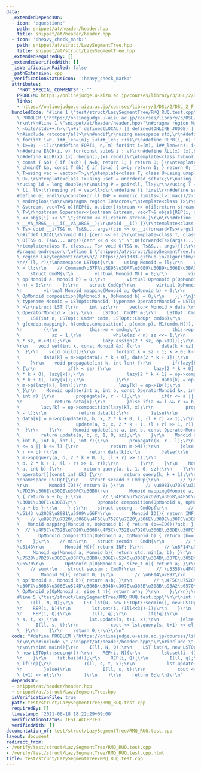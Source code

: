 ```yaml
---
data:
  _extendedDependsOn:
  - icon: ':question:'
    path: snippet/at/header/header.hpp
    title: snippet/at/header/header.hpp
  - icon: ':heavy_check_mark:'
    path: snippet/at/struct/LazySegmentTree.hpp
    title: snippet/at/struct/LazySegmentTree.hpp
  _extendedRequiredBy: []
  _extendedVerifiedWith: []
  _isVerificationFailed: false
  _pathExtension: cpp
  _verificationStatusIcon: ':heavy_check_mark:'
  attributes:
    '*NOT_SPECIAL_COMMENTS*': ''
    PROBLEM: https://onlinejudge.u-aizu.ac.jp/courses/library/3/DSL/2/DSL_2_F
    links:
    - https://onlinejudge.u-aizu.ac.jp/courses/library/3/DSL/2/DSL_2_F
  bundledCode: "#line 1 \"test/struct/LazySegmentTree/RMQ_RUQ.test.cpp\"\n#define\
    \ PROBLEM \"https://onlinejudge.u-aizu.ac.jp/courses/library/3/DSL/2/DSL_2_F\"\
    \r\n\r\n#line 1 \"snippet/at/header/header.hpp\"\n#pragma region Macros\r\n#include\
    \ <bits/stdc++.h>\r\n#if defined(LOCAL) || defined(ONLINE_JUDGE) || defined(_DEBUG)\r\
    \n#include <atcoder/all>\r\n#endif\r\nusing namespace std;\r\n#define REP(i, n)\
    \ for(int i=0, i##_len=(n); i<i##_len; ++i)\r\n#define REPR(i, n) for(int i=(n);\
    \ i>=0; --i)\r\n#define FOR(i, n, m) for(int i=(m), i##_len=(n); i<i##_len; ++i)\r\
    \n#define EACH(i, v) for(const auto& i : v)\r\n#define ALL(x) (x).begin(),(x).end()\r\
    \n#define ALLR(x) (x).rbegin(),(x).rend()\r\ntemplate<class T>bool chmax(T &a,\
    \ const T &b) { if (a<b) { a=b; return 1; } return 0; }\r\ntemplate<class T>bool\
    \ chmin(T &a, const T &b) { if (b<a) { a=b; return 1; } return 0; }\r\ntemplate<class\
    \ T>using vec = vector<T>;\r\ntemplate<class T, class U>using umap = unordered_map<T,\
    \ U>;\r\ntemplate<class T>using uset = unordered_set<T>;\r\nusing ll = long long;\r\
    \nusing ld = long double;\r\nusing P = pair<ll, ll>;\r\n//using T = tuple<ll,\
    \ ll, ll>;\r\nusing vl = vec<ll>;\r\n#define fi first\r\n#define se second\r\n\
    #define el endl\r\nconstexpr ll INF = numeric_limits<ll>::max()/2-1;\r\n#pragma\
    \ endregion\r\n\r\n#pragma region IOMacros\r\ntemplate<class T>\r\nistream &operator>>(istream\
    \ &stream, vec<T>& o){REP(i, o.size())stream >> o[i];return stream;}\r\ntemplate<class\
    \ T>\r\nostream &operator<<(ostream &stream, vec<T>& objs){REP(i, objs.size())stream\
    \ << objs[i] << \" \";stream << el;return stream;}\r\n\r\n#define I(T, ...) ;T\
    \ __VA_ARGS__;__i(__VA_ARGS__);\r\nvoid __i() {}\r\ntemplate<class T, class...\
    \ Ts> void __i(T&& o, Ts&&... args){cin >> o;__i(forward<Ts>(args)...);}\r\n\r\
    \n#ifdef LOCAL\r\nvoid O() {cerr << el;}\r\ntemplate<class T, class... Ts> void\
    \ O(T&& o, Ts&&... args){cerr << o << \" \";O(forward<Ts>(args)...);}\r\n#else\r\
    \ntemplate<class T, class... Ts> void O(T&& o, Ts&&... args){};\r\n#endif\r\n\
    #pragma endregion\r\n#line 1 \"snippet/at/struct/LazySegmentTree.hpp\"\n#pragma\
    \ region LazySegmentTree\r\n// https://ei1333.github.io/algorithm/segment-tree.html\r\
    \n// [l, r)\r\nnamespace LSTOpt{\r\n    using Monoid = ll;\r\n    using OpMonoid\
    \ = ll;\r\n    // Command\u57FA\u5E95\u30AF\u30E9\u30B9\u306E\u5BA3\u8A00\r\n\
    \    struct CmdM{\r\n        virtual Monoid M() = 0;\r\n        virtual Monoid\
    \ op(Monoid a, Monoid b) = 0;\r\n        virtual OpMonoid p(OpMonoid a, size_t\
    \ n) = 0;\r\n    };\r\n    struct CmdOp{\r\n        virtual OpMonoid ID() = 0;\r\
    \n        virtual Monoid mapping(Monoid a, OpMonoid b) = 0;\r\n        virtual\
    \ OpMonoid composition(OpMonoid a, OpMonoid b) = 0;\r\n    };\r\n}\r\ntemplate<\
    \ typename Monoid = LSTOpt::Monoid, typename OperatorMonoid = LSTOpt::OpMonoid\
    \ >\r\nstruct LST {\r\n    int sz;\r\n    vector< Monoid > data;\r\n    vector<\
    \ OperatorMonoid > lazy;\r\n    LSTOpt::CmdM* m;\r\n    LSTOpt::CmdOp* op;\r\n\
    \    LST(int n, LSTOpt::CmdM* cmdm, LSTOpt::CmdOp* cmdop)\r\n        //: f(cmdm.op),\
    \ g(cmdop.mapping), h(cmdop.composition), p(cmdm.p), M1(cmdm.M()), OM0(cmdop.ID())\r\
    \n        {\r\n            this->m = cmdm;\r\n            this->op = cmdop;\r\n\
    \            sz = 1;\r\n            while(sz < n) sz <<= 1;\r\n            data.assign(2\
    \ * sz, m->M());\r\n            lazy.assign(2 * sz, op->ID());\r\n        }\r\n\
    \r\n    void set(int k, const Monoid &x) {\r\n        data[k + sz] = x;\r\n  \
    \  }\r\n    void build(){\r\n        for(int k = sz - 1; k > 0; k--) {\r\n   \
    \         data[k] = m->op(data[2 * k + 0], data[2 * k + 1]);\r\n        }\r\n\
    \    }\r\n    void propagate(int k, int len) {\r\n        if(lazy[k] != op->ID())\
    \ {\r\n            if(k < sz) {\r\n                lazy[2 * k + 0] = op->composition(lazy[2\
    \ * k + 0], lazy[k]);\r\n                lazy[2 * k + 1] = op->composition(lazy[2\
    \ * k + 1], lazy[k]);\r\n            }\r\n            data[k] = op->mapping(data[k],\
    \ m->p(lazy[k], len));\r\n            lazy[k] = op->ID();\r\n        }\r\n   \
    \ }\r\n    Monoid update(int a, int b, const OperatorMonoid &x, int k, int l,\
    \ int r) {\r\n        propagate(k, r - l);\r\n        if(r <= a || b <= l) {\r\
    \n            return data[k];\r\n        }else if(a <= l && r <= b) {\r\n    \
    \        lazy[k] = op->composition(lazy[k], x);\r\n            propagate(k, r\
    \ - l);\r\n            return data[k];\r\n        }else{\r\n            return\
    \ data[k] = m->op(update(a, b, x, 2 * k + 0, l, (l + r) >> 1),\r\n           \
    \                     update(a, b, x, 2 * k + 1, (l + r) >> 1, r));\r\n      \
    \  }\r\n    }\r\n    Monoid update(int a, int b, const OperatorMonoid &x) {\r\n\
    \        return update(a, b, x, 1, 0, sz);\r\n    }\r\n    Monoid query(int a,\
    \ int b, int k, int l, int r){\r\n        propagate(k, r - l);\r\n        if(r\
    \ <= a || b <= l) {\r\n            return m->M();\r\n        }else if(a <= l &&\
    \ r <= b) {\r\n            return data[k];\r\n        }else{\r\n            return\
    \ m->op(query(a, b, 2 * k + 0, l, (l + r) >> 1),\r\n                    query(a,\
    \ b, 2 * k + 1, (l + r) >> 1, r));\r\n        }\r\n    }\r\n    Monoid query(int\
    \ a, int b) {\r\n        return query(a, b, 1, 0, sz);\r\n    }\r\n    Monoid\
    \ operator[](const int &k) {\r\n        return query(k, k + 1);\r\n    }\r\n};\r\
    \nnamespace LSTOpt{\r\n    struct secadd : CmdOp{\r\n        // \u5358\u4F4D\u5143\
    \r\n        Monoid ID(){ return 0; }\r\n        // \u8981\u7D20\u3068\u4F5C\u7528\
    \u7D20\u306E\u30DE\u30FC\u30B8\r\n        Monoid mapping(Monoid a, OpMonoid b)\
    \ { return a + b; };\r\n        // \u4F5C\u7528\u7D20\u3068\u4F5C\u7528\u7D20\u306E\
    \u30DE\u30FC\u30B8\r\n        OpMonoid composition(OpMonoid a, OpMonoid b) { return\
    \ a + b; };\r\n    } ;\r\n    struct seccng : CmdOp{\r\n        // \u5358\u4F4D\
    \u5143 \u203B\u8981\u5909\u66F4\r\n        Monoid ID(){ return INF; }\r\n    \
    \    // \u8981\u7D20\u3068\u4F5C\u7528\u7D20\u306E\u30DE\u30FC\u30B8\r\n     \
    \   Monoid mapping(Monoid a, OpMonoid b) { return (b==ID())?a:b; };\r\n      \
    \  // \u4F5C\u7528\u7D20\u3068\u4F5C\u7528\u7D20\u306E\u30DE\u30FC\u30B8\r\n \
    \       OpMonoid composition(OpMonoid a, OpMonoid b) { return (b==ID())?a:b; };\r\
    \n    };\r\n    // min\r\n    struct secmin : CmdM{\r\n        // \u5358\u4F4D\
    \u5143\r\n        Monoid M(){ return INF; }\r\n        // \u6F14\u7B97\r\n   \
    \     Monoid op(Monoid a, Monoid b){ return std::min(a, b); }\r\n        // \u4F5C\
    \u7528\u7D20\u30DE\u30FC\u30B8\u306E\u524D\u306B\u304B\u307E\u305B\u308B\u95A2\
    \u6570\r\n        OpMonoid p(OpMonoid a, size_t n){ return a; }\r\n    };\r\n\
    \    // sum\r\n    struct secsum : CmdM{\r\n        // \u5358\u4F4D\u5143\r\n\
    \        Monoid M(){ return 0; }\r\n        // \u6F14\u7B97\r\n        Monoid\
    \ op(Monoid a, Monoid b){ return a+b; }\r\n        // \u4F5C\u7528\u7D20\u30DE\
    \u30FC\u30B8\u306E\u524D\u306B\u304B\u307E\u305B\u308B\u95A2\u6570\r\n       \
    \ OpMonoid p(OpMonoid a, size_t n){ return a*n; }\r\n    };\r\n};\r\n#pragma endregion\n\
    #line 5 \"test/struct/LazySegmentTree/RMQ_RUQ.test.cpp\"\n\r\nint main(){\r\n\
    \    I(ll, N, Q);\r\n    LST lst(N, new LSTOpt::secmin(), new LSTOpt::seccng());\r\
    \n    REP(i, N){\r\n        lst.set(i, (1ll<<31)-1);\r\n    }\r\n    lst.build();\r\
    \n    REP(i, Q){\r\n        I(ll, q);\r\n        if(!q){\r\n            I(ll,\
    \ s, t, x);\r\n            lst.update(s, t+1, x);\r\n        }else{\r\n      \
    \      I(ll, s, t);\r\n            cout << lst.query(s, t+1) << el;\r\n      \
    \  }\r\n    }\r\n    return 0;\r\n}\r\n"
  code: "#define PROBLEM \"https://onlinejudge.u-aizu.ac.jp/courses/library/3/DSL/2/DSL_2_F\"\
    \r\n\r\n#include \"./snippet/at/header/header.hpp\"\r\n#include \"./snippet/at/struct/LazySegmentTree.hpp\"\
    \r\n\r\nint main(){\r\n    I(ll, N, Q);\r\n    LST lst(N, new LSTOpt::secmin(),\
    \ new LSTOpt::seccng());\r\n    REP(i, N){\r\n        lst.set(i, (1ll<<31)-1);\r\
    \n    }\r\n    lst.build();\r\n    REP(i, Q){\r\n        I(ll, q);\r\n       \
    \ if(!q){\r\n            I(ll, s, t, x);\r\n            lst.update(s, t+1, x);\r\
    \n        }else{\r\n            I(ll, s, t);\r\n            cout << lst.query(s,\
    \ t+1) << el;\r\n        }\r\n    }\r\n    return 0;\r\n}\r\n"
  dependsOn:
  - snippet/at/header/header.hpp
  - snippet/at/struct/LazySegmentTree.hpp
  isVerificationFile: true
  path: test/struct/LazySegmentTree/RMQ_RUQ.test.cpp
  requiredBy: []
  timestamp: '2021-06-18 18:22:29+09:00'
  verificationStatus: TEST_ACCEPTED
  verifiedWith: []
documentation_of: test/struct/LazySegmentTree/RMQ_RUQ.test.cpp
layout: document
redirect_from:
- /verify/test/struct/LazySegmentTree/RMQ_RUQ.test.cpp
- /verify/test/struct/LazySegmentTree/RMQ_RUQ.test.cpp.html
title: test/struct/LazySegmentTree/RMQ_RUQ.test.cpp
---
```

